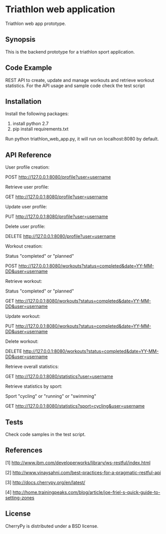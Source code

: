 # Triathlon web application

Triathlon web app prototype.

## Synopsis

This is the backend prototype for a triathlon sport application.

## Code Example

REST API to create, update and manage workouts and retrieve workout statistics. For the API usage and sample code check the test script

## Installation

Install the following packages:

1. install python 2.7
2. pip install requirements.txt

Run python triathlon_web_app.py, it will run on localhost:8080 by default.

## API Reference

User profile creation:

POST http://127.0.0.1:8080/profile?user=username

Retrieve user profile:

GET http://127.0.0.1:8080/profile?user=username

Update user profile:

PUT http://127.0.0.1:8080/profile?user=username

Delete user profile:

DELETE http://127.0.0.1:8080/profile?user=username

Workout creation:

Status "completed" or "planned"

POST http://127.0.0.1:8080/workouts?status=completed&date=YY-MM-DD&user=username

Retrieve workout:

Status "completed" or "planned"

GET http://127.0.0.1:8080/workouts?status=completed&date=YY-MM-DD&user=username

Update workout:

PUT http://127.0.0.1:8080/workouts?status=completed&date=YY-MM-DD&user=username

Delete workout:

DELETE http://127.0.0.1:8080/workouts?status=completed&date=YY-MM-DD&user=username

Retrieve overall statistics:

GET http://127.0.0.1:8080/statistics?user=username

Retrieve statistics by sport:

Sport "cycling" or "running" or "swimming"

GET http://127.0.0.1:8080/statistics?sport=cycling&user=username

## Tests
Check code samples in the test script.

## References
[1] http://www.ibm.com/developerworks/library/ws-restful/index.html

[2] http://www.vinaysahni.com/best-practices-for-a-pragmatic-restful-api

[3] http://docs.cherrypy.org/en/latest/

[4] http://home.trainingpeaks.com/blog/article/joe-friel-s-quick-guide-to-setting-zones

## License
CherryPy is distributed under a BSD license.
